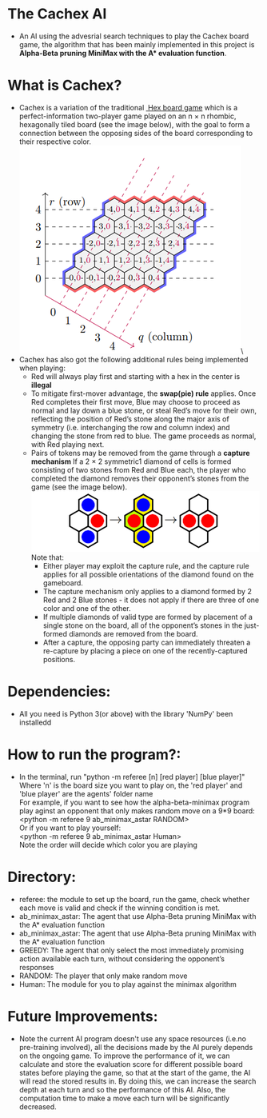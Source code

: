 # The Cachex AI
- An AI using the advesrial search techniques to play the Cachex board game, the algorithm that has been mainly implemented in this project is **Alpha-Beta pruning MiniMax with the A\* evaluation function**. 

# What is Cachex?
- Cachex is a variation of the traditional <a href="https://en.wikipedia.org/wiki/Hex_(board_game)#Game_play">&nbsp;Hex board game</a> which is a perfect-information two-player game played on an n × n rhombic, hexagonally tiled board (see the image below), with the goal to form a connection between the opposing sides of the board corresponding to their respective color.
![Board](img/board.png)\
- Cachex has also got the following additional rules being implemented when playing:
    - Red will always play first and starting with a hex in the center is **illegal**
    - To mitigate first-mover advantage, the **swap(pie) rule** applies. Once Red completes their first move, Blue may choose to proceed as normal and lay down a blue stone, or steal Red’s move for their own, reflecting the position of Red’s stone along the major axis of symmetry (i.e. interchanging the row and column index) and changing the stone from red to blue. The game proceeds as normal, with Red playing next.
    -  Pairs of tokens may be removed from the game through a **capture mechanism** If a 2 × 2 symmetric1 diamond of cells is formed consisting of two stones from Red and Blue each, the player who completed the diamond removes their opponent’s stones from the game (see the image below). 
    ![Capture](img/cap.png)\
    Note that:
        - Either player may exploit the capture rule, and the capture rule applies for all possible orientations of the diamond found on the gameboard.
        - The capture mechanism only applies to a diamond formed by 2 Red and 2 Blue stones -
        it does not apply if there are three of one color and one of the other.
        - If multiple diamonds of valid type are formed by placement of a single stone on the board, all of the opponent’s stones in the just-formed diamonds are removed from the board.
        - After a capture, the opposing party can immediately threaten a re-capture by placing a piece on one of the recently-captured positions.


# Dependencies:
- All you need is Python 3(or above) with the library 'NumPy' been installedd

# How to run the program?:
- In the terminal, run "python -m referee [n] [red player] [blue player]"\
Where 'n' is the board size you want to play on, the 'red player' and 'blue player' are the agents' folder name\
For example, if you want to see how the alpha-beta-minimax program play aginst an opponent that only makes random move on a 9*9 board:\
<python -m referee 9 ab_minimax_astar RANDOM>\
Or if you want to play yourself:\
<python -m referee 9 ab_minimax_astar Human>\
Note the order will decide which color you are playing
# Directory:
- referee: the module to set up the board, run the game, check whether each move is valid and check if the winning condition is met. 
- ab_minimax_astar: The agent that use Alpha-Beta pruning MiniMax with the A\* evaluation function
- ab_minimax_astar: The agent that use Alpha-Beta pruning MiniMax with the A\* evaluation function
- GREEDY: The agent that only select the most immediately promising action available each turn, without considering the opponent’s responses
- RANDOM: The player that only make random move
- Human: The module for you to play against the minimax algorithm

# Future Improvements:
- Note the current AI program doesn't use any space resources (i.e.no pre-training involved), all the decisions made by the AI purely depends on the ongoing game. To improve the performance of it, we can calculate and store the evaluation score for different possible board states before playing the game, so that at the start of the game, the AI will read the stored results in. By doing this, we can increase the search depth at each turn and so the performance of this AI. Also, the computation time to make a move each turn will be significantly decreased.